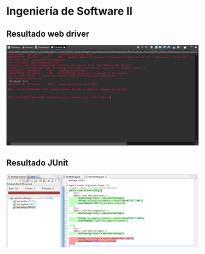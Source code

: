# Ingeniería de Software II
## Resultado web driver
![Screenshot](webdriver.png)
## Resultado JUnit
![Screenshot](junit_report.png)
